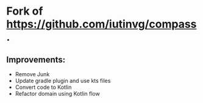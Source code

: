# Fork of https://github.com/iutinvg/compass.

## Improvements:

- Remove Junk
- Update gradle plugin and use kts files
- Convert code to Kotlin
- Refactor domain using Kotlin flow
